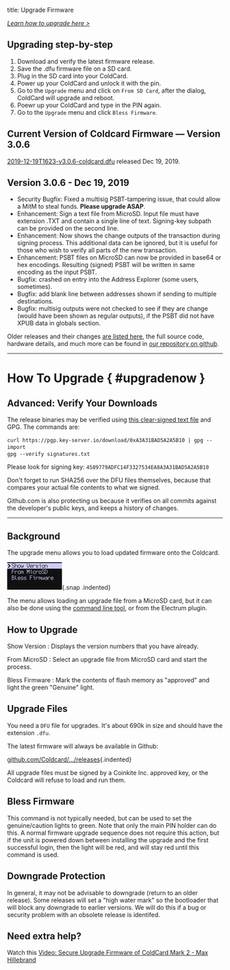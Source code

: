 title: Upgrade Firmware

<em><a href="#upgradehow" >Learn how to upgrade here ></a></em>

## Upgrading step-by-step

1. Download and verify the latest firmware release.
2. Save the .dfu firmware file on a SD card.
3. Plug in the SD card into your ColdCard.
4. Power up your ColdCard and unlock it with the pin.
5. Go to the `Upgrade` menu and click on `From SD Card`, after the dialog, ColdCard will upgrade and reboot.
6. Poewr up your ColdCard and type in the PIN again.
7. Go to the `Upgrade` menu and click `Bless Firmware`.

## Current Version of Coldcard Firmware &mdash; Version 3.0.6

[2019-12-19T1623-v3.0.6-coldcard.dfu](https://github.com/Coldcard/firmware/raw/master/releases/2019-12-19T1623-v3.0.6-coldcard.dfu) released Dec 19, 2019.

## Version 3.0.6 - Dec 19, 2019
            
- Security Bugfix: Fixed a multisig PSBT-tampering issue, that could allow a MitM to
  steal funds. **Please upgrade ASAP**.
- Enhancement: Sign a text file from MicroSD. Input file must have extension .TXT and
  contain a single line of text. Signing-key subpath can be provided on the second line.
- Enhancement: Now shows the change outputs of the transaction during signing
  process. This additional data can be ignored, but it is useful for those who
  wish to verify all parts of the new transaction.
- Enhancement: PSBT files on MicroSD can now be provided in base64 or hex encodings. Resulting
  (signed) PSBT will be written in same encoding as the input PSBT.
- Bugfix: crashed on entry into the Address Explorer (some users, sometimes).
- Bugfix: add blank line between addresses shown if sending to multiple destinations.
- Bugfix: multisig outputs were not checked to see if they are change (would have been
  shown as regular outputs), if the PSBT did not have XPUB data in globals section.

Older releases and their changes [are listed here](version-history),
the full source code, hardware details, and much more can be found
in [our repository on github](https://github.com/Coldcard/firmware/tree/master/releases).

---

# How To Upgrade { #upgradenow }

## Advanced: Verify Your Downloads

The release binaries may be verified using
[this clear-signed text file](https://raw.githubusercontent.com/Coldcard/firmware/master/releases/signatures.txt)
and GPG. The commands are:

    curl https://pgp.key-server.io/download/0xA3A31BAD5A2A5B10 | gpg --import
    gpg --verify signatures.txt

Please look for signing key: `4589779ADFC14F3327534EA8A3A31BAD5A2A5B10`

Don't forget to run SHA256 over the DFU files themselves, because that compares
your actual file contents to what we signed.

Github.com is also protecting us because it verifies on all commits
against the developer's public keys, and keeps a history of changes.


---

## Background

The upgrade menu allows you to load updated firmware onto the Coldcard.

![advanced menu](img/snap-upgrade.png){.snap .indented}

The menu allows loading an upgrade file from a MicroSD card, but it can 
also be done using the [command line tool](cli), or from the Electrum plugin.

## How to Upgrade

Show Version
: Displays the version numbers that you have already.

From MicroSD
: Select an upgrade file from MicroSD card and start the process.

Bless Firmware
: Mark the contents of flash memory as "approved" and light the green "Genuine" light.

## Upgrade Files

You need a `DFU` file for upgrades. It's about 690k in size and should have the
extension `.dfu`.

The latest firmware will always be available in Github:

[github.com/Coldcard/.../releases]({{RELEASES}}){.indented}

All upgrade files must be signed by a Coinkite Inc. approved key, or
the Coldcard will refuse to load and run them.

## Bless Firmware

This command is not typically needed, but can be used to set the
genuine/caution lights to green. Note that only the main PIN holder
can do this. A normal firmware upgrade sequence does not require
this action, but if the unit is powered down between installing the
upgrade and the first successful login, then the light will be red,
and will stay red until this command is used.

## Downgrade Protection

In general, it may not be advisable to downgrade (return to an older
release). Some releases will set a "high water mark" so the bootloader
that will block any downgrade to earlier versions. We will do this
if a bug or security problem with an obsolete release is identifed.

## Need extra help?

Watch this [Video: Secure Upgrade Firmware of ColdCard Mark 2 - Max Hillebrand](https://www.youtube.com/watch?v=JCZzugnfQPs)

